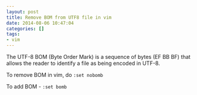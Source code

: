 ```yaml
---
layout: post
title: Remove BOM from UTF8 file in vim
date: 2014-08-06 10:47:04
categories: []
tags:
- vim
---
```


The UTF-8 BOM (Byte Order Mark) is a sequence of bytes (EF BB BF) that allows the reader to identify a file as being encoded in UTF-8.

To remove BOM in vim, do `:set nobomb`

To add BOM - `:set bomb`

